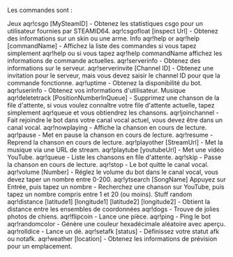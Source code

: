Les commandes sont :

Jeux
aqr!csgo [MySteamID] - Obtenez les statistiques csgo pour un utilisateur fournies par STEAMID64.
aqr!csgofloat [inspect Url] - Obtenez des informations sur un skin ou une arme.
Info
aqr!help or aqr!help [commandName] - Affichez la liste des commandes si vous tapez simplement aqr!help ou si vous tapez aqr!help commandName affichez les informations de commande actuelles.
aqr!serverinfo - Obtenez des informations sur le serveur.
aqr!serverinvite [Channel ID] - Obtenez une invitation pour le serveur, mais vous devez saisir le channel ID pour que la commande fonctionne.
aqr!uptime - Obtenez la disponibilité du bot.
aqr!userinfo - Obtenez vos informations d'utilisateur.
Musique
aqr!deletetrack [PositionNumberInQueue] - Supprimez une chanson de la file d'attente, si vous voulez connaître votre file d'attente actuelle, tapez simplement aqr!queue et vous obtiendrez les chansons.
aqr!joinchannel - Fait rejoindre le bot dans votre canal vocal actuel, vous devez être dans un canal vocal.
aqr!nowplaying - Affiche la chanson en cours de lecture.
aqr!pause - Met en pause la chanson en cours de lecture.
aqr!resume - Reprend la chanson en cours de lecture.
aqr!playother [StreamUrl] - Met la musique via une URL de stream.
aqr!playtube [youtubeUrl] - Met une vidéo YouTube.
aqr!queue - Liste les chansons en file d'attente.
aqr!skip - Passe la chanson en cours de lecture.
aqr!stop - Le bot quitte le canal vocal.
aqr!volume [Number] - Réglez le volume du bot dans le canal vocal, vous devez taper un nombre entre 0-200.
aqr!ytsearch [SongName] Appuyez sur Entrée, puis tapez un nombre - Recherchez une chanson sur YouTube, puis tapez un nombre compris entre 1 et 20 (ou moins).
Stuff random
aqr!distance [latitude1] [longitude1] [latitude2] [longitude2] - Obtient la distance entre les ensembles de coordonnées
aqr!dogs - Trouve de jolies photos de chiens.
aqr!flipcoin - Lance une pièce.
aqr!ping - Ping le bot
aqr!randomcolor - Génère une couleur hexadécimale aléatoire avec aperçu.
aqr!rolldice - Lance un dé.
aqr!setafk [status] - Définissez votre statut afk ou notafk.
aqr!weather [location] - Obtenez les informations de prévision pour un emplacement.
